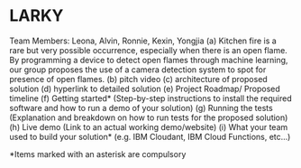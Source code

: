 # LARKY
Team Members: Leona, Alvin, Ronnie, Kexin, Yongjia
(a) Kitchen fire is a rare but very possible occurrence, especially when there is an open flame. By programming a device to detect open flames through machine learning, our group proposes the use of a camera detection system to spot for presence of open flames.
(b) pitch video
(c) architecture of proposed solution
(d) hyperlink to detailed solution
(e) Project Roadmap/ Proposed timeline
(f) Getting started* (Step-by-step instructions to install the required software and how to run a demo of your solution)
(g) Running the tests (Explanation and breakdown on how to run tests for the proposed solution)
(h) Live demo (Link to an actual working demo/website)
(i) What your team used to build your solution* (e.g. IBM Cloudant, IBM Cloud Functions, etc...)


*Items marked with an asterisk are compulsory
